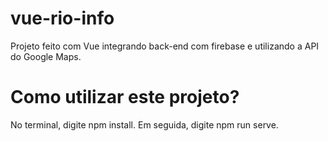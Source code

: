 # vue-rio-info
Projeto feito com Vue integrando back-end com firebase e utilizando a API do Google Maps.
# Como utilizar este projeto?
No terminal, digite npm install. Em seguida, digite npm run serve.
